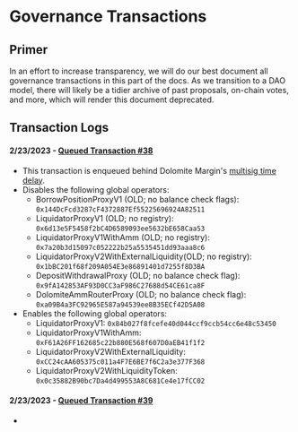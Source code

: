 # Governance Transactions

## Primer

In an effort to increase transparency, we will do our best document all governance transactions in this part of the
docs. As we transition to a DAO model, there will likely be a tidier archive of past proposals, on-chain votes, and
more, which will render this document deprecated.

## Transaction Logs

#### 2/23/2023 - [Queued Transaction #38](https://arbiscan.io/tx/0x9b6de66db51680b86d5e410c256725ecdbdd9825d50abcf8d798ff1a9e921a9f)

- This transaction is enqueued behind Dolomite
  Margin's [multisig time delay](https://arbiscan.io/address/0xE412991Fb026df586C2f2F9EE06ACaD1A34f585B).
- Disables the following global operators:
    - BorrowPositionProxyV1 (OLD; no balance check flags): `0x144DcFcd3287cF4372887Ef55225696924A82511`
    - LiquidatorProxyV1 (OLD; no registry): `0x6d13e5F5458f2bC4D6589093ee5632bE658Caa53`
    - LiquidatorProxyV1WithAmm (OLD; no registry): `0x7a20b3d15097c052222b25a5535451dd93aaa8c6`
    - LiquidatorProxyV2WithExternalLiquidity(OLD; no registry): `0x1bBC201f68f209A054E3e86891401d7255f8D3BA`
    - DepositWithdrawalProxy (OLD; no balance check flag): `0x9fA142853AF93D0CC3aF986C27688d54CE61ca8F`
    - DolomiteAmmRouterProxy (OLD; no balance check flag): `0xa09B4a3FC92965E587a94539ee8B35ECf42D5A08`
- Enables the following global operators:
    - LiquidatorProxyV1: `0x84b027f8fcefe40d044ccf9ccb54cc6e48c53450`
    - LiquidatorProxyV1WithAmm: `0xF61A26FF162685c22b880E568f607D0aEB41f1f2`
    - LiquidatorProxyV2WithExternalLiquidity: `0xCC24cAA605375c011a4F7E6BE7f6C2a3e377F368`
    - LiquidatorProxyV2WithLiquidityToken: `0x0c35882B90bc7Da4d499553A8C681Ce4e17fCC02`

#### 2/23/2023 - [Queued Transaction #39](https://arbiscan.io/tx/)

- 
